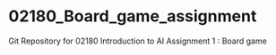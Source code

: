 # 02180_Board_game_assignment
Git Repository for 02180 Introduction to AI Assignment 1 : Board game
